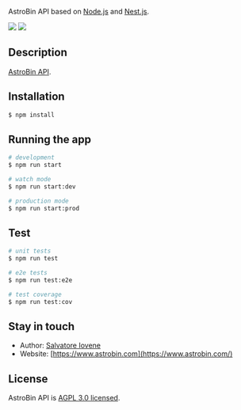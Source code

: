 AstroBin API based on <a href="http://nodejs.org" target="blank">Node.js</a> and <a href="https://nestjs.com/">Nest.js<a/>.

<a href="https://travis-ci.org/astrobin/astrobin-api"><img src="https://travis-ci.org/astrobin/astrobin-api.svg?branch=master" /></a>
<a href="https://codecov.io/gh/astrobin/astrobin-api"><img src="https://codecov.io/gh/astrobin/astrobin-api/branch/master/graph/badge.svg" /></a>

## Description

[AstroBin API](https://github.com/astrobin/astrobin-api).

## Installation

```bash
$ npm install
```

## Running the app

```bash
# development
$ npm run start

# watch mode
$ npm run start:dev

# production mode
$ npm run start:prod
```

## Test

```bash
# unit tests
$ npm run test

# e2e tests
$ npm run test:e2e

# test coverage
$ npm run test:cov
```

## Stay in touch

- Author: [Salvatore Iovene](https://github.com/siovene)
- Website: [https://www.astrobin.com](https://www.astrobin.com/)

## License

AstroBin API is [AGPL 3.0 licensed](https://www.gnu.org/licenses/agpl-3.0.en.html).
